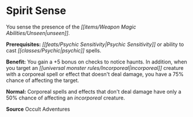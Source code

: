 ﻿---
cssclass: [feats]

---
# Spirit Sense

You sense the presence of the _[[items/Weapon Magic Abilities/Unseen|unseen]]_.

**Prerequisites:** _[[feats/Psychic Sensitivity|Psychic Sensitivity]]_ or ability to cast _[[classes/Psychic|psychic]]_ spells.

**Benefit:** You gain a +5 bonus on checks to notice haunts. In addition, when you target an _[[universal monster rules/Incorporeal|incorporeal]]_ creature with a corporeal spell or effect that doesn't deal damage, you have a 75% chance of affecting the target.

**Normal:** Corporeal spells and effects that don't deal damage have only a 50% chance of affecting an _incorporeal_ creature.

**Source** Occult Adventures